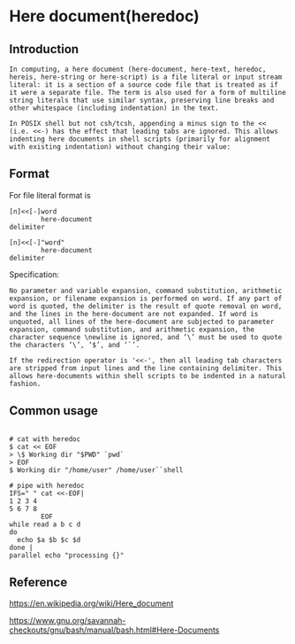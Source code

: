 # Here document(heredoc)

## Introduction

    In computing, a here document (here-document, here-text, heredoc, hereis, here-string or here-script) is a file literal or input stream literal: it is a section of a source code file that is treated as if it were a separate file. The term is also used for a form of multiline string literals that use similar syntax, preserving line breaks and other whitespace (including indentation) in the text.

    In POSIX shell but not csh/tcsh, appending a minus sign to the << (i.e. <<-) has the effect that leading tabs are ignored. This allows indenting here documents in shell scripts (primarily for alignment with existing indentation) without changing their value:

## Format

For file literal format is

    [n]<<[-]word
            here-document
    delimiter

    [n]<<[-]"word"
            here-document
    delimiter


Specification:

    No parameter and variable expansion, command substitution, arithmetic expansion, or filename expansion is performed on word. If any part of word is quoted, the delimiter is the result of quote removal on word, and the lines in the here-document are not expanded. If word is unquoted, all lines of the here-document are subjected to parameter expansion, command substitution, and arithmetic expansion, the character sequence \newline is ignored, and ‘\’ must be used to quote the characters ‘\’, ‘$’, and ‘`’.

    If the redirection operator is '<<-', then all leading tab characters are stripped from input lines and the line containing delimiter. This allows here-documents within shell scripts to be indented in a natural fashion.


## Common usage

``` shell

# cat with heredoc
$ cat << EOF
> \$ Working dir "$PWD" `pwd`
> EOF
$ Working dir "/home/user" /home/user``shell

# pipe with heredoc
IFS=" " cat <<-EOF|
1 2 3 4
5 6 7 8
		EOF
while read a b c d
do
  echo $a $b $c $d
done |
parallel echo "processing {}"

```

## Reference
https://en.wikipedia.org/wiki/Here_document

https://www.gnu.org/savannah-checkouts/gnu/bash/manual/bash.html#Here-Documents
